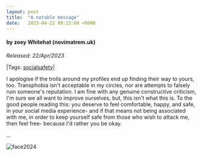 ```yaml
---
layout: post
title:  "A notable message"
date:   2023-04-22 09:15:00 +0000
---
```

#### by zoey Whitehat (novimatrem.uk)
*Released: 22/Apr/2023*

|Tags: <a href="https://novimatrem.uk/tagged-blog-posts/#socialsafety" target="_blank">socialsafety</a>|

I apologise if the trolls around my profiles end up finding their way to yours, too. Transphobia isn't acceptable in my circles, nor are attempts to falsely ruin someone's reputation. 
I am fine with any genuine constructive criticism, I'm sure we all want to improve ourselves, but, this isn't what this is.
To the good people reading this: you deserve to feel comfortable, happy, and safe, in your social media experience- and if that means not being associated with me, in order to keep yourself safe from those who wish to attack me, then feel free- because I'd rather you be okay.

...

![face2024](https://gitlab.com/Novimatrem/blog/-/raw/master/face2024.png)

